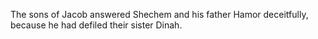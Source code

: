 The sons of Jacob answered Shechem and his father Hamor deceitfully, because he had defiled their sister Dinah.
